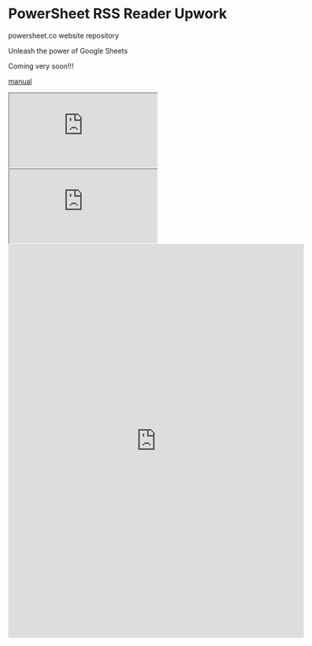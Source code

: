 # PowerSheet RSS Reader Upwork

powersheet.co website repository

Unleash the power of Google Sheets

Coming very soon!!!

[manual](manual.md)

 <iframe src="https://docs.google.com/spreadsheets/d/e/2PACX-1vRFpRFpvndSq9hgEhmWUWbr9iDOnqo9qrgZG3AOYgmOSvI88HHmkGHg4bwKUbbEPvPSmK3oeFzjcZC-/pubhtml?gid=0&single=true" title="Tiers Comparison"></iframe> 

 <iframe src="https://docs.google.com/spreadsheet/pub?key=1rWnBxvS-7w7baSJjVcvTzefrPKKPm5qwrH5fJMEThhA&gid=0&gridlines=false&range=A1:D20" title="Tiers Comparison"></iframe>

 <iframe width="600" height="800" frameborder="0" src="https://docs.google.com/spreadsheet/pub?key=1rWnBxvS-7w7baSJjVcvTzefrPKKPm5qwrH5fJMEThhA&gid=0&gridlines=false&range=A1:D40&widget=false&chrome=false"  title="Tiers Comparison"></iframe>

 
